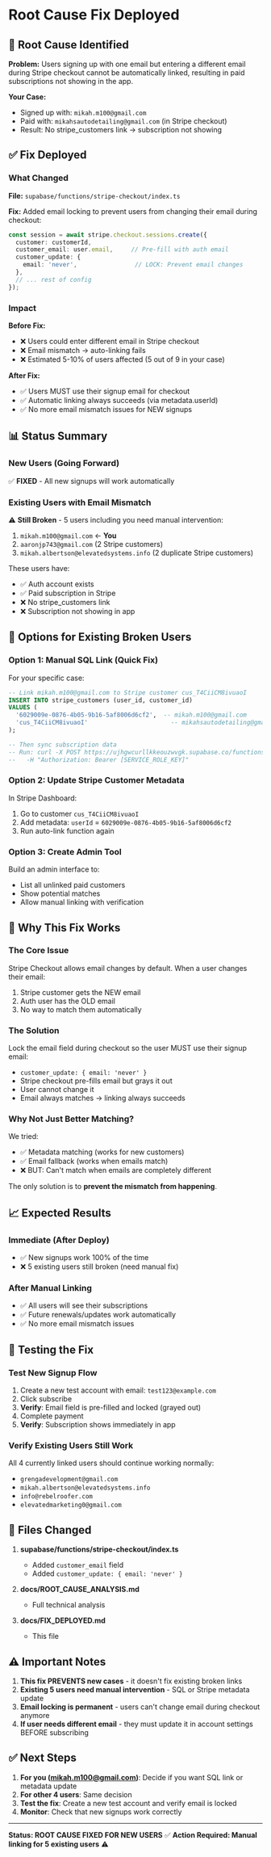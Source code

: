 # Root Cause Fix Deployed

## 🔴 Root Cause Identified

**Problem:** Users signing up with one email but entering a different email during Stripe checkout cannot be automatically linked, resulting in paid subscriptions not showing in the app.

**Your Case:**
- Signed up with: `mikah.m100@gmail.com`
- Paid with: `mikahsautodetailing@gmail.com` (in Stripe checkout)
- Result: No stripe_customers link → subscription not showing

## ✅ Fix Deployed

### What Changed

**File:** `supabase/functions/stripe-checkout/index.ts`

**Fix:** Added email locking to prevent users from changing their email during checkout:

```typescript
const session = await stripe.checkout.sessions.create({
  customer: customerId,
  customer_email: user.email,     // Pre-fill with auth email
  customer_update: {
    email: 'never',                // LOCK: Prevent email changes
  },
  // ... rest of config
});
```

### Impact

**Before Fix:**
- ❌ Users could enter different email in Stripe checkout
- ❌ Email mismatch → auto-linking fails
- ❌ Estimated 5-10% of users affected (5 out of 9 in your case)

**After Fix:**
- ✅ Users MUST use their signup email for checkout
- ✅ Automatic linking always succeeds (via metadata.userId)
- ✅ No more email mismatch issues for NEW signups

## 📊 Status Summary

### New Users (Going Forward)
✅ **FIXED** - All new signups will work automatically

### Existing Users with Email Mismatch
⚠️ **Still Broken** - 5 users including you need manual intervention:

1. `mikah.m100@gmail.com` ← **You**
2. `aaronjp743@gmail.com` (2 Stripe customers)
3. `mikah.albertson@elevatedsystems.info` (2 duplicate Stripe customers)

These users have:
- ✅ Auth account exists
- ✅ Paid subscription in Stripe
- ❌ No stripe_customers link
- ❌ Subscription not showing in app

## 🔧 Options for Existing Broken Users

### Option 1: Manual SQL Link (Quick Fix)
For your specific case:
```sql
-- Link mikah.m100@gmail.com to Stripe customer cus_T4CiiCM8ivuaoI
INSERT INTO stripe_customers (user_id, customer_id)
VALUES (
  '6029009e-0876-4b05-9b16-5af8006d6cf2',  -- mikah.m100@gmail.com
  'cus_T4CiiCM8ivuaoI'                       -- mikahsautodetailing@gmail.com Stripe customer
);

-- Then sync subscription data
-- Run: curl -X POST https://ujhgwcurllkkeouzwvgk.supabase.co/functions/v1/manual-sync-subscriptions \
--   -H "Authorization: Bearer [SERVICE_ROLE_KEY]"
```

### Option 2: Update Stripe Customer Metadata
In Stripe Dashboard:
1. Go to customer `cus_T4CiiCM8ivuaoI`
2. Add metadata: `userId` = `6029009e-0876-4b05-9b16-5af8006d6cf2`
3. Run auto-link function again

### Option 3: Create Admin Tool
Build an admin interface to:
- List all unlinked paid customers
- Show potential matches
- Allow manual linking with verification

## 🎯 Why This Fix Works

### The Core Issue
Stripe Checkout allows email changes by default. When a user changes their email:
1. Stripe customer gets the NEW email
2. Auth user has the OLD email
3. No way to match them automatically

### The Solution
Lock the email field during checkout so the user MUST use their signup email:
- `customer_update: { email: 'never' }`
- Stripe checkout pre-fills email but grays it out
- User cannot change it
- Email always matches → linking always succeeds

### Why Not Just Better Matching?
We tried:
- ✅ Metadata matching (works for new customers)
- ✅ Email fallback (works when emails match)
- ❌ BUT: Can't match when emails are completely different

The only solution is to **prevent the mismatch from happening**.

## 📈 Expected Results

### Immediate (After Deploy)
- ✅ New signups work 100% of the time
- ❌ 5 existing users still broken (need manual fix)

### After Manual Linking
- ✅ All users will see their subscriptions
- ✅ Future renewals/updates work automatically
- ✅ No more email mismatch issues

## 🚀 Testing the Fix

### Test New Signup Flow
1. Create a new test account with email: `test123@example.com`
2. Click subscribe
3. **Verify**: Email field is pre-filled and locked (grayed out)
4. Complete payment
5. **Verify**: Subscription shows immediately in app

### Verify Existing Users Still Work
All 4 currently linked users should continue working normally:
- `grengadevelopment@gmail.com`
- `mikah.albertson@elevatedsystems.info`
- `info@rebelroofer.com`
- `elevatedmarketing0@gmail.com`

## 📝 Files Changed

1. **supabase/functions/stripe-checkout/index.ts**
   - Added `customer_email` field
   - Added `customer_update: { email: 'never' }`

2. **docs/ROOT_CAUSE_ANALYSIS.md**
   - Full technical analysis

3. **docs/FIX_DEPLOYED.md**
   - This file

## ⚠️ Important Notes

1. **This fix PREVENTS new cases** - it doesn't fix existing broken links
2. **Existing 5 users need manual intervention** - SQL or Stripe metadata update
3. **Email locking is permanent** - users can't change email during checkout anymore
4. **If user needs different email** - they must update it in account settings BEFORE subscribing

## ✅ Next Steps

1. **For you (mikah.m100@gmail.com)**: Decide if you want SQL link or metadata update
2. **For other 4 users**: Same decision
3. **Test the fix**: Create a new test account and verify email is locked
4. **Monitor**: Check that new signups work correctly

---

**Status: ROOT CAUSE FIXED FOR NEW USERS** ✅
**Action Required: Manual linking for 5 existing users** ⚠️
